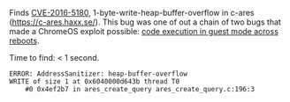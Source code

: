 Finds [CVE-2016-5180](https://c-ares.haxx.se/adv_20160929.html),
1-byte-write-heap-buffer-overflow in c-ares (https://c-ares.haxx.se/).
This bug was one of out a chain of two bugs that made a ChromeOS exploit possible:
[code execution in guest mode across reboots](https://googlechromereleases.blogspot.com/2016/09/stable-channel-updates-for-chrome-os.html). 


Time to find: < 1 second.
```
ERROR: AddressSanitizer: heap-buffer-overflow
WRITE of size 1 at 0x6040000d643b thread T0
    #0 0x4ef2b7 in ares_create_query ares_create_query.c:196:3
```


